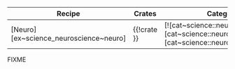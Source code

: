 | Recipe | Crates | Categories |
|---|---|---|
| [Neuro][ex~science_neuroscience~neuro] | {{!crate }} | [![cat~science::neuroscience][cat~science::neuroscience~badge]][cat~science::neuroscience] |

<div class="hidden">
FIXME
</div>
